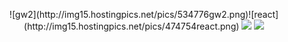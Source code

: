 <p align="center">
  ![gw2](http://img15.hostingpics.net/pics/534776gw2.png)![react](http://img15.hostingpics.net/pics/474754react.png)
  <img src="http://img15.hostingpics.net/pics/534776gw2.png" />
  <img src="http://img15.hostingpics.net/pics/474754react.png" />
</p>
